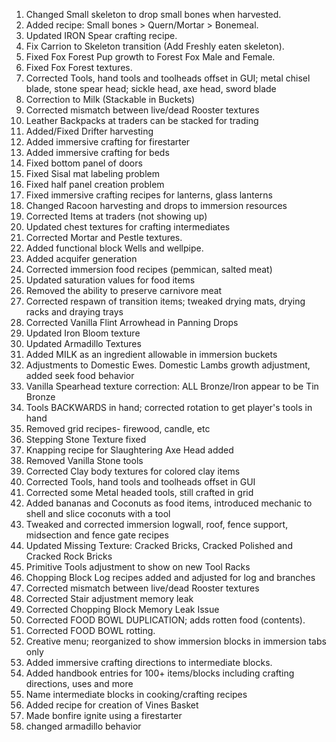1. Changed Small skeleton to drop small bones when harvested.
2. Added recipe: Small bones > Quern/Mortar > Bonemeal.
3. Updated IRON Spear crafting recipe.
4. Fix Carrion to Skeleton transition (Add Freshly eaten skeleton).
5. Fixed Fox Forest Pup growth to Forest Fox Male and Female.
6. Fixed Fox Forest textures.
7. Corrected Tools, hand tools and toolheads offset in GUI; metal chisel blade, stone spear head; sickle head, axe head, sword blade
8. Correction to Milk (Stackable in Buckets)
9. Corrected mismatch between live/dead Rooster textures
10. Leather Backpacks at traders can be stacked for trading
11. Added/Fixed Drifter harvesting
12. Added immersive crafting for firestarter
13. Added immersive crafting for beds
14. Fixed bottom panel of doors
15. Fixed Sisal mat labeling problem
16. Fixed half panel creation problem
17. Fixed immersive crafting recipes for lanterns, glass lanterns
18. Changed Racoon harvesting and drops to immersion resources
19. Corrected Items at traders (not showing up)
20. Updated chest textures for crafting intermediates
21. Corrected Mortar and Pestle textures.
22. Added functional block Wells and wellpipe.
23. Added acquifer generation
24. Corrected immersion food recipes (pemmican, salted meat)
25. Updated saturation values for food items
26. Removed the ability to preserve carnivore meat
27. Corrected respawn of transition items; tweaked drying mats, drying racks and draying trays
28. Corrected Vanilla Flint Arrowhead in Panning Drops
29. Updated Iron Bloom texture 
30. Updated Armadillo Textures
31. Added MILK as an ingredient allowable in immersion buckets
32. Adjustments to Domestic Ewes. Domestic Lambs growth adjustment, added seek food behavior
33. Vanilla Spearhead texture correction: ALL Bronze/Iron appear to be Tin Bronze
34. Tools BACKWARDS in hand; corrected rotation to get player's tools in hand
35. Removed grid recipes- firewood, candle, etc
36. Stepping Stone Texture fixed
37. Knapping recipe for Slaughtering Axe Head added
38. Removed Vanilla Stone tools
39. Corrected Clay body textures for colored clay items
40. Corrected Tools, hand tools and toolheads offset in GUI
41. Corrected some Metal headed tools, still crafted in grid
42. Added bananas and Coconuts as food items, introduced mechanic to shell and slice coconuts with a tool
43. Tweaked and corrected immersion logwall, roof, fence support, midsection and fence gate recipes
44. Updated Missing Texture: Cracked Bricks, Cracked Polished and Cracked Rock Bricks
45. Primitive Tools adjustment to show on new Tool Racks
46. Chopping Block Log recipes added and adjusted for log and branches
47. Corrected mismatch between live/dead Rooster textures
48. Corrected Stair adjustment memory leak
49. Corrected Chopping Block Memory Leak Issue
50. Corrected FOOD BOWL DUPLICATION; adds rotten food (contents).
51. Corrected FOOD BOWL rotting.
52. Creative menu; reorganized to show immersion blocks in immersion tabs only
53. Added immersive crafting directions to intermediate blocks.
54. Added handbook entries for 100+ items/blocks including crafting directions, uses and more
55. Name intermediate blocks in cooking/crafting recipes
56. Added recipe for creation of Vines Basket
57. Made bonfire ignite using a firestarter
58. changed armadillo behavior
